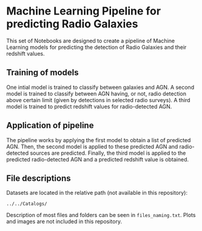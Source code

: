# Machine Learning Pipeline for predicting Radio Galaxies

This set of Notebooks are designed to create a pipeline of Machine Learning 
models for predicting the detection of Radio Galaxies and their redshift values.  

## Training of models
One intial model is trained to classify between galaxies and AGN.
A second model is trained to classify between AGN having, or not, 
radio detection above certain limit (given by detections in selected radio surveys).
A third model is trained to predict redshift values for radio-detected AGN.

## Application of pipeline
The pipeline works by applying the first model to obtain a list of predicted AGN.
Then, the second model is applied to these predicted AGN and radio-detected 
sources are predicted.
Finally, the third model is applied to the predicted radio-detected AGN and a 
predicted redshift value is obtained.

## File descriptions
Datasets are located in the relative path (not available in this repository):

    ../../Catalogs/

Description of most files and folders can be seen in `files_naming.txt`.
Plots and images are not included in this repository.
